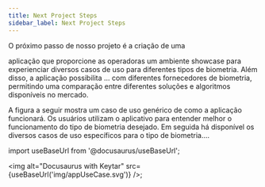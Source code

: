 ```yaml
---
title: Next Project Steps
sidebar_label: Next Project Steps
---
```


O próximo passo de nosso projeto é a criação de uma

aplicação que proporcione as operadoras um ambiente showcase para experienciar
diversos casos de uso para diferentes tipos de biometria. Além disso, a
aplicação possibilita ... com diferentes fornecedores de biometria, permitindo
uma comparação entre diferentes soluções e algoritmos disponíveis no mercado.

A figura a seguir mostra um caso de uso genérico de como a aplicação funcionará.
Os usuários utilizam o aplicativo para entender melhor o funcionamento do tipo
de biometria desejado. Em seguida há disponível os diversos casos de uso
específicos para o tipo de biometria....

import useBaseUrl from '@docusaurus/useBaseUrl';

<img alt="Docusaurus with Keytar" src={useBaseUrl('img/appUseCase.svg')} />;
